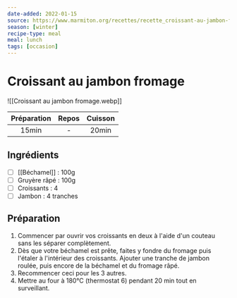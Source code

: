 ```yaml
---
date-added: 2022-01-15
source: https://www.marmiton.org/recettes/recette_croissant-au-jambon-fromage_71950.aspx
season: [winter]
recipe-type: meal
meal: lunch
tags: [occasion]
---
```


# Croissant au jambon fromage

![[Croissant au jambon fromage.webp]]

| Préparation | Repos | Cuisson |
|:-----------:|:-----:|:-------:|
|    15min    |   -   |  20min  |

## Ingrédients

- [ ] [[Béchamel]] : 100g
- [ ] Gruyère râpé : 100g
- [ ] Croissants : 4
- [ ] Jambon : 4 tranches

## Préparation

1. Commencer par ouvrir vos croissants en deux à l'aide d'un couteau sans les séparer complètement.
2. Dès que votre béchamel est prête, faites y fondre du fromage puis l'étaler à l'intérieur des croissants. Ajouter une tranche de jambon roulée, puis encore de la béchamel et du fromage râpé.
3. Recommencer ceci pour les 3 autres.
4. Mettre au four à 180°C (thermostat 6) pendant 20 min tout en surveillant.
